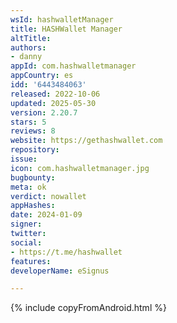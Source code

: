 ```yaml
---
wsId: hashwalletManager
title: HASHWallet Manager
altTitle: 
authors:
- danny
appId: com.hashwalletmanager
appCountry: es
idd: '6443484063'
released: 2022-10-06
updated: 2025-05-30
version: 2.20.7
stars: 5
reviews: 8
website: https://gethashwallet.com
repository: 
issue: 
icon: com.hashwalletmanager.jpg
bugbounty: 
meta: ok
verdict: nowallet
appHashes: 
date: 2024-01-09
signer: 
twitter: 
social:
- https://t.me/hashwallet
features: 
developerName: eSignus

---
```


{% include copyFromAndroid.html %}
